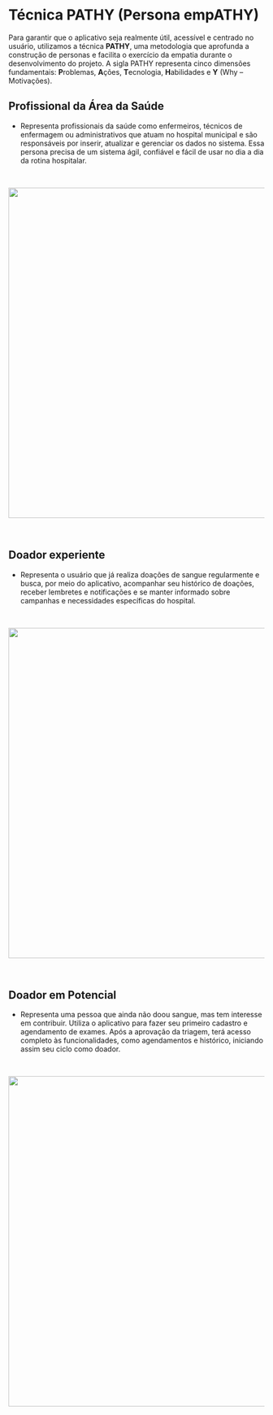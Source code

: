 # Técnica PATHY (Persona empATHY)

Para garantir que o aplicativo seja realmente útil, acessível e centrado no usuário, utilizamos a técnica **PATHY**, uma metodologia que aprofunda a construção de personas e facilita o exercício da empatia durante o desenvolvimento do projeto. A sigla PATHY representa cinco dimensões fundamentais: **P**roblemas, **A**ções, **T**ecnologia, **H**abilidades e **Y** (Why – Motivações).

## Profissional da Área da Saúde 

- Representa profissionais da saúde como enfermeiros, técnicos de enfermagem ou administrativos que atuam no hospital municipal e são responsáveis por inserir, atualizar e gerenciar os dados no sistema. Essa persona precisa de um sistema ágil, confiável e fácil de usar no dia a dia da rotina hospitalar.
<br>
<p align="center"> <img src="https://i.postimg.cc/C5mPc0cG/Gr-fico-de-Persona-Terapeuta-Divertido-Rosa-1.png" alt="" width="650" /></p>
<br>

## Doador experiente   

- Representa o usuário que já realiza doações de sangue regularmente e busca, por meio do aplicativo, acompanhar seu histórico de doações, receber lembretes e notificações e se manter informado sobre campanhas e necessidades específicas do hospital.

<br>
<p align="center"> <img src="https://i.postimg.cc/8zFnNjp9/Gr-fico-de-Persona-Terapeuta-Divertido-Rosa-2.png" alt="" width="650" /></p>
<br>

## Doador em Potencial

- Representa uma pessoa que ainda não doou sangue, mas tem interesse em contribuir. Utiliza o aplicativo para fazer seu primeiro cadastro e agendamento de exames. Após a aprovação da triagem, terá acesso completo às funcionalidades, como agendamentos e histórico, iniciando assim seu ciclo como doador. 

<br>
<p align="center"> <img src="https://i.postimg.cc/pLPhN1D6/Gr-fico-de-Persona-Terapeuta-Divertido-Rosa-3.png" alt="" width="650" /></p>
<br>
